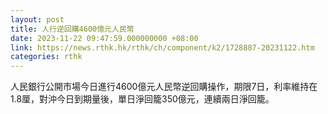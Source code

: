 ```yaml
---
layout: post
title: 人行逆回購4600億元人民幣
date: 2023-11-22 09:47:59.000000000 +08:00
link: https://news.rthk.hk/rthk/ch/component/k2/1728887-20231122.htm
categories: rthk
---
```


人民銀行公開市場今日進行4600億元人民幣逆回購操作，期限7日，利率維持在1.8厘，對沖今日到期量後，單日淨回籠350億元，連續兩日淨回籠。
